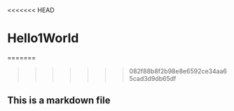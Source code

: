 <<<<<<< HEAD
# Hello1World
=======
>>>>>>> 082f88b8f2b98e8e6592ce34aa65cad3d9db65df
## This is a markdown file
